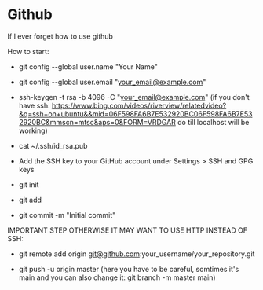 # Github
If I ever forget how to use github

How to start:
- git config --global user.name "Your Name"
- git config --global user.email "your_email@example.com"
- ssh-keygen -t rsa -b 4096 -C "your_email@example.com"
(if you don't have ssh: https://www.bing.com/videos/riverview/relatedvideo?&q=ssh+on+ubuntu&&mid=06F598FA6B7E532920BC06F598FA6B7E532920BC&mmscn=mtsc&aps=0&FORM=VRDGAR
do till localhost will be working)
- cat ~/.ssh/id_rsa.pub
  
- Add the SSH key to your GitHub account under Settings > SSH and GPG keys

- git init
- git add
- git commit -m "Initial commit"

IMPORTANT STEP OTHERWISE IT MAY WANT TO USE HTTP INSTEAD OF SSH:
- git remote add origin git@github.com:your_username/your_repository.git

- git push -u origin master (here you have to be careful, somtimes it's main and you can also change it: git branch -m master main)
